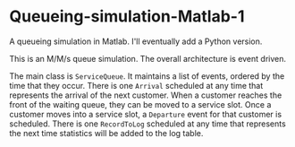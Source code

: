 # Queueing-simulation-Matlab-1
A queueing simulation in Matlab.
I'll eventually add a Python version.

This is an M/M/s queue simulation.
The overall architecture is event driven.

The main class is `ServiceQueue`.
It maintains a list of events, ordered by the time that they occur.
There is one `Arrival` scheduled at any time that represents the arrival of the next customer.
When a customer reaches the front of the waiting queue, they can be moved to a service slot.
Once a customer moves into a service slot, a `Departure` event for that customer is scheduled.
There is one `RecordToLog` scheduled at any time that represents the next time statistics will be added to the log table.

